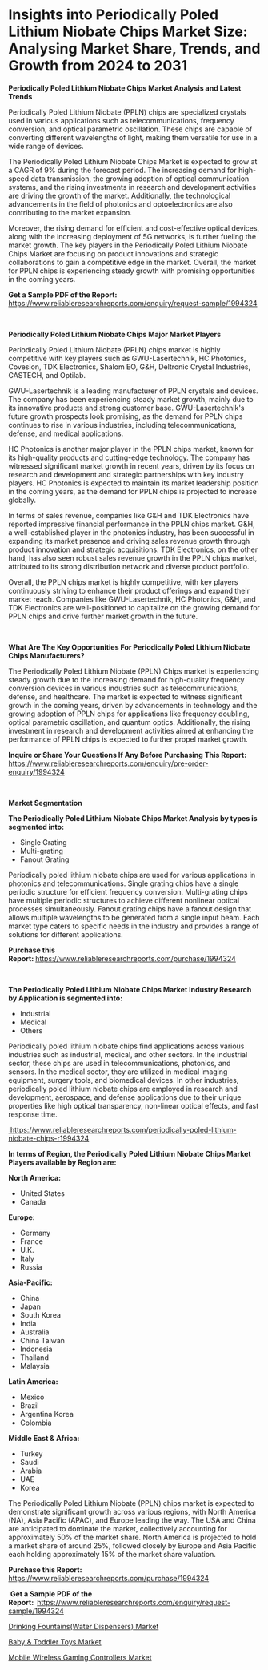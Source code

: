 <p><h1>Insights into Periodically Poled Lithium Niobate Chips Market Size: Analysing Market Share, Trends, and Growth from 2024 to 2031</h1></p><p><strong>Periodically Poled Lithium Niobate Chips Market Analysis and Latest Trends</strong></p>
<p><p>Periodically Poled Lithium Niobate (PPLN) chips are specialized crystals used in various applications such as telecommunications, frequency conversion, and optical parametric oscillation. These chips are capable of converting different wavelengths of light, making them versatile for use in a wide range of devices.</p><p>The Periodically Poled Lithium Niobate Chips Market is expected to grow at a CAGR of 9% during the forecast period. The increasing demand for high-speed data transmission, the growing adoption of optical communication systems, and the rising investments in research and development activities are driving the growth of the market. Additionally, the technological advancements in the field of photonics and optoelectronics are also contributing to the market expansion.</p><p>Moreover, the rising demand for efficient and cost-effective optical devices, along with the increasing deployment of 5G networks, is further fueling the market growth. The key players in the Periodically Poled Lithium Niobate Chips Market are focusing on product innovations and strategic collaborations to gain a competitive edge in the market. Overall, the market for PPLN chips is experiencing steady growth with promising opportunities in the coming years.</p></p>
<p><strong>Get a Sample PDF of the Report:&nbsp;</strong> <a href="https://www.reliableresearchreports.com/enquiry/request-sample/1994324">https://www.reliableresearchreports.com/enquiry/request-sample/1994324</a></p>
<p>&nbsp;</p>
<p><strong>Periodically Poled Lithium Niobate Chips Major Market Players</strong></p>
<p><p>Periodically Poled Lithium Niobate (PPLN) chips market is highly competitive with key players such as GWU-Lasertechnik, HC Photonics, Covesion, TDK Electronics, Shalom EO, G&H, Deltronic Crystal Industries, CASTECH, and Optilab.</p><p>GWU-Lasertechnik is a leading manufacturer of PPLN crystals and devices. The company has been experiencing steady market growth, mainly due to its innovative products and strong customer base. GWU-Lasertechnik's future growth prospects look promising, as the demand for PPLN chips continues to rise in various industries, including telecommunications, defense, and medical applications.</p><p>HC Photonics is another major player in the PPLN chips market, known for its high-quality products and cutting-edge technology. The company has witnessed significant market growth in recent years, driven by its focus on research and development and strategic partnerships with key industry players. HC Photonics is expected to maintain its market leadership position in the coming years, as the demand for PPLN chips is projected to increase globally.</p><p>In terms of sales revenue, companies like G&H and TDK Electronics have reported impressive financial performance in the PPLN chips market. G&H, a well-established player in the photonics industry, has been successful in expanding its market presence and driving sales revenue growth through product innovation and strategic acquisitions. TDK Electronics, on the other hand, has also seen robust sales revenue growth in the PPLN chips market, attributed to its strong distribution network and diverse product portfolio.</p><p>Overall, the PPLN chips market is highly competitive, with key players continuously striving to enhance their product offerings and expand their market reach. Companies like GWU-Lasertechnik, HC Photonics, G&H, and TDK Electronics are well-positioned to capitalize on the growing demand for PPLN chips and drive further market growth in the future.</p></p>
<p>&nbsp;</p>
<p><strong>What Are The Key Opportunities For Periodically Poled Lithium Niobate Chips Manufacturers?</strong></p>
<p><p>The Periodically Poled Lithium Niobate (PPLN) Chips market is experiencing steady growth due to the increasing demand for high-quality frequency conversion devices in various industries such as telecommunications, defense, and healthcare. The market is expected to witness significant growth in the coming years, driven by advancements in technology and the growing adoption of PPLN chips for applications like frequency doubling, optical parametric oscillation, and quantum optics. Additionally, the rising investment in research and development activities aimed at enhancing the performance of PPLN chips is expected to further propel market growth.</p></p>
<p><strong>Inquire or Share Your Questions If Any Before Purchasing This Report:</strong> <a href="https://www.reliableresearchreports.com/enquiry/pre-order-enquiry/1994324">https://www.reliableresearchreports.com/enquiry/pre-order-enquiry/1994324</a></p>
<p>&nbsp;</p>
<p><strong>Market Segmentation</strong></p>
<p><strong>The Periodically Poled Lithium Niobate Chips Market Analysis by types is segmented into:</strong></p>
<p><ul><li>Single Grating</li><li>Multi-grating</li><li>Fanout Grating</li></ul></p>
<p><p>Periodically poled lithium niobate chips are used for various applications in photonics and telecommunications. Single grating chips have a single periodic structure for efficient frequency conversion. Multi-grating chips have multiple periodic structures to achieve different nonlinear optical processes simultaneously. Fanout grating chips have a fanout design that allows multiple wavelengths to be generated from a single input beam. Each market type caters to specific needs in the industry and provides a range of solutions for different applications.</p></p>
<p><strong>Purchase this Report:&nbsp;</strong><a href="https://www.reliableresearchreports.com/purchase/1994324">https://www.reliableresearchreports.com/purchase/1994324</a></p>
<p>&nbsp;</p>
<p><strong>The Periodically Poled Lithium Niobate Chips Market Industry Research by Application is segmented into:</strong></p>
<p><ul><li>Industrial</li><li>Medical</li><li>Others</li></ul></p>
<p><p>Periodically poled lithium niobate chips find applications across various industries such as industrial, medical, and other sectors. In the industrial sector, these chips are used in telecommunications, photonics, and sensors. In the medical sector, they are utilized in medical imaging equipment, surgery tools, and biomedical devices. In other industries, periodically poled lithium niobate chips are employed in research and development, aerospace, and defense applications due to their unique properties like high optical transparency, non-linear optical effects, and fast response time.</p></p>
<p><a href="https://www.reliableresearchreports.com/periodically-poled-lithium-niobate-chips-r1994324">&nbsp;https://www.reliableresearchreports.com/periodically-poled-lithium-niobate-chips-r1994324</a></p>
<p><strong>In terms of Region, the Periodically Poled Lithium Niobate Chips Market Players available by Region are:</strong></p>
<p>
    <p> <strong> North America: </strong>
        <ul>
            <li>United States</li>
            <li>Canada</li>
        </ul>
        </p> 
    <p> <strong> Europe: </strong>
        <ul>
            <li>Germany</li>
            <li>France</li>
            <li>U.K.</li>
            <li>Italy</li>
            <li>Russia</li>
        </ul>
        </p> 
    <p> <strong> Asia-Pacific: </strong>
        <ul>
            <li>China</li>
            <li>Japan</li>
            <li>South Korea</li>
            <li>India</li>
            <li>Australia</li>
            <li>China Taiwan</li>
            <li>Indonesia</li>
            <li>Thailand</li>
            <li>Malaysia</li>
        </ul>
        </p> 
    <p> <strong> Latin America: </strong>
        <ul>
            <li>Mexico</li>
            <li>Brazil</li>
            <li>Argentina Korea</li>
            <li>Colombia</li>
        </ul>
        </p> 
    <p> <strong> Middle East & Africa: </strong>
        <ul>
            <li>Turkey</li>
            <li>Saudi</li>
            <li>Arabia</li>
            <li>UAE</li>
            <li>Korea</li>
        </ul>
    </p>
    </p>
<p><p>The Periodically Poled Lithium Niobate (PPLN) chips market is expected to demonstrate significant growth across various regions, with North America (NA), Asia Pacific (APAC), and Europe leading the way. The USA and China are anticipated to dominate the market, collectively accounting for approximately 50% of the market share. North America is projected to hold a market share of around 25%, followed closely by Europe and Asia Pacific each holding approximately 15% of the market share valuation.</p></p>
<p><strong>Purchase this Report: </strong><a href="https://www.reliableresearchreports.com/purchase/1994324">https://www.reliableresearchreports.com/purchase/1994324</a></p>
<p>&nbsp;<strong>Get a Sample PDF of the Report:&nbsp;&nbsp;</strong><a href="https://www.reliableresearchreports.com/enquiry/request-sample/1994324">https://www.reliableresearchreports.com/enquiry/request-sample/1994324</a></p>
<p><strong></strong></p>
<p><p><a href="https://github.com/gracielawharris42024/Market-Research-Report-List-1/blob/main/drinking-fountainswater-dispensers-market.md">Drinking Fountains(Water Dispensers) Market</a></p><p><a href="https://github.com/chabibjrq/Market-Research-Report-List-1/blob/main/baby-toddler-toys-market.md">Baby & Toddler Toys Market</a></p><p><a href="https://github.com/christianlarkinus/Market-Research-Report-List-1/blob/main/mobile-wireless-gaming-controllers-market.md">Mobile Wireless Gaming Controllers Market</a></p></p>